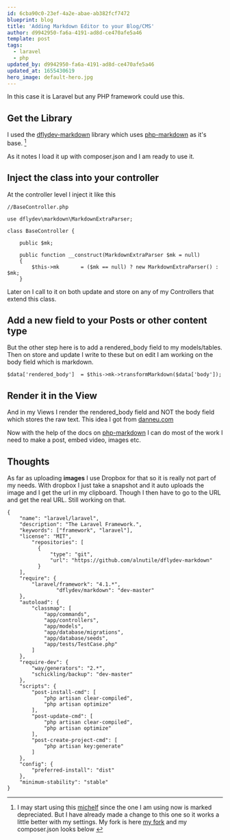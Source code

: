 ```yaml
---
id: 6cba90c0-23ef-4a2e-abae-ab382fcf7472
blueprint: blog
title: 'Adding Markdown Editor to your Blog/CMS'
author: d9942950-fa6a-4191-ad8d-ce470afe5a46
template: post
tags:
  - laravel
  - php
updated_by: d9942950-fa6a-4191-ad8d-ce470afe5a46
updated_at: 1655430619
hero_image: default-hero.jpg
---
```

In this case it is Laravel but any PHP framework could use this.

## Get the Library

I used the [dflydev-markdown](https://github.com/dflydev/dflydev-markdown) library which uses [php-markdown](http://michelf.ca/projects/php-markdown/extra/) as it's base. [^1]

As it notes I load it up with composer.json and I am ready to use it.

## Inject the class into your controller

At the controller level I inject it like this

~~~
//BaseController.php

use dflydev\markdown\MarkdownExtraParser;

class BaseController {

    public $mk;

    public function __construct(MarkdownExtraParser $mk = null)
    {
        $this->mk       = ($mk == null) ? new MarkdownExtraParser() : $mk;
    }
~~~

Later on I call to it on both update and store on any of my Controllers that extend this class.

## Add a new field to your Posts or other content type 

But the other step here is to add a rendered_body field to my models/tables. Then on store and update I write to these but on edit I am working on the body field which is markdown.

~~~
$data['rendered_body']  = $this->mk->transformMarkdown($data['body']);
~~~ 

## Render it in the View

And in my Views I render the rendered_body field and NOT the body field which stores the raw text. This idea I got from [danneu.com](http://www.danneu.com/posts/9-rails-3-2-markdown-pygments-redcarpet-heroku/)

Now with the help of the docs on [php-markdown](http://michelf.ca/projects/php-markdown/extra/) I can do most of the work I need to make a post, embed video, images etc. 

## Thoughts

As far as uploading **images** I use Dropbox for that so it is really not part of my needs. With dropbox I just take a snapshot and it auto uploads the image and I get the url in my clipboard. Though I then have to go to the URL and get the real URL. Still working on that.


[^1]: I may start using this [michelf](https://github.com/michelf/php-markdown) since the one I am using now is marked depreciated. But I have already made a change to this one so it works a little better with my settings. My fork is here [my fork](https://github.com/alnutile/dflydev-markdown) and my composer.json looks below [^2]

[^2]:
~~~
{
	"name": "laravel/laravel",
	"description": "The Laravel Framework.",
	"keywords": ["framework", "laravel"],
	"license": "MIT",
        "repositories": [
          {
              "type": "git",
              "url": "https://github.com/alnutile/dflydev-markdown"
          }
    ],
	"require": {
		"laravel/framework": "4.1.*",
                "dflydev/markdown": "dev-master"
	},
	"autoload": {
		"classmap": [
			"app/commands",
			"app/controllers",
			"app/models",
			"app/database/migrations",
			"app/database/seeds",
			"app/tests/TestCase.php"
		]
	},
    "require-dev": {
        "way/generators": "2.*",
        "schickling/backup": "dev-master"
    },
	"scripts": {
		"post-install-cmd": [
			"php artisan clear-compiled",
			"php artisan optimize"
		],
		"post-update-cmd": [
			"php artisan clear-compiled",
			"php artisan optimize"
		],
		"post-create-project-cmd": [
			"php artisan key:generate"
		]
	},
	"config": {
		"preferred-install": "dist"
	},
	"minimum-stability": "stable"
}
~~~